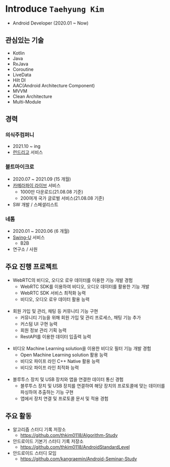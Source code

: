 # Introduce `Taehyung Kim`
* Android Developer (2020.01 ~ Now)

## 관심있는 기술
* Kotlin
* Java
* RxJava
* Coroutine
* LiveData
* Hilt DI
* AAC(Android Architecture Component)
* MVVM
* Clean Architecture
* Multi-Module

## 경력
### 의식주컴퍼니
* 2021.10 ~ ing
* [런드리고](https://play.google.com/store/apps/details?id=com.laundrygo.android) 서비스
### 볼트마이크로
* 2020.07 ~ 2021.09 (15 개월)
* [카메라파이 라이브](https://play.google.com/store/apps/details?id=com.vaultmicro.camerafi.live) 서비스
  * 1000만 다운로드(21.08.08 기준)
  * 200여개 국가 글로벌 서비스(21.08.08 기준)
* SW 개발 / 스페셜리스트
### 네톰
* 2020.01 ~ 2020.06 (6 개월)
* [Swing-U](https://play.google.com/store/apps/details?id=com.nethom.itemmanager) 서비스
  * B2B
* 연구소 / 사원

## 주요 진행 프로젝트
- WebRTC의 비디오, 오디오 로우 데이터를 이용한 기능 개발 경험
  - WebRTC SDK를 이용하여 비디오, 오디오 데이터를 활용한 기능 개발
  - WebRTC SDK 서비스 최적화 능력
  - 비디오, 오디오 로우 데이터 활용 능력
<br></br>
- 회원 가입 및 관리, 채팅 등 커뮤니티 기능 구현
  - 커뮤니티 기능을 위해 회원 가입 및 관리 프로세스, 채팅 기능 추가
  - 커스텀 UI 구현 능력
  - 회원 정보 관리 기획 능력
  - RestAPI를 이용한 데이터 입출력 능력
<br></br>
- 비디오 Machine Learning solution을 이용한 비디오 필터 기능 개발 경험
  - Open Machine Learning solution 활용 능력
  - 비디오 파이프 라인 C++ Native 활용 능력
  - 비디오 파이프 라인 최적화 능력
<br></br>
- 블루투스 장치 및 USB 장치와 앱을 연결한 데이터 통신 경험
  - 블루투스 장치 및 USB 장치를 연결하여 해당 장치의 프로토콜에 맞는 데이터를 파싱하여 추출하는 기능 구현
  - 앱에서 장치 연결 및 프로토콜 문서 및 적용 경험

## 주요 활동
- 알고리즘 스터디 기록 저장소
  - https://github.com/thkim0118/Algorithm-Study
- 안드로이드 기본기 스터디 기록 저장소
  - https://github.com/thkim0118/AndroidStandardLevel
- 안드로이드 스터디 모임
  - https://github.com/kangraemin/Android-Seminar-Study
